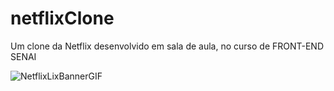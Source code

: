 # netflixClone
 Um clone da Netflix desenvolvido em sala de aula, no curso de FRONT-END SENAI
 
![NetflixLixBannerGIF](https://github.com/VSRohodTeacher/netflixClone/assets/143844089/214cdd9a-4823-4c65-81ac-0ab5684c02e7)
